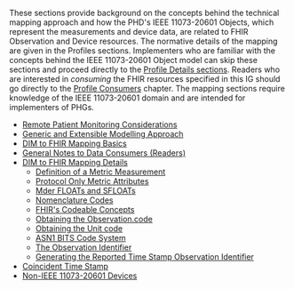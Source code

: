 
These sections provide background on the concepts behind the technical mapping approach and how the PHD's IEEE 11073-20601 Objects, which represent the measurements and device data, are related to FHIR Observation and Device resources. The normative details of the mapping are given in the Profiles sections. Implementers who are familiar with the concepts behind the IEEE 11073-20601 Object model can skip these sections and proceed directly to the [Profile Details sections](ProfilesOverview.html). Readers who are interested in *consuming* the FHIR resources specified in this IG should go directly to the [Profile Consumers](ProfileConsumers.html) chapter. The mapping sections require knowledge of the IEEE 11073-20601 domain and are intended for implementers of PHGs.
<!-- https://stackoverflow.com/questions/27977078/how-do-i-reference-the-root-directory-of-my-site-and-why-wont-jekyll-render-so -->

 - [Remote Patient Monitoring Considerations](RemotePatientMonitoringConsiderations.html)
 - [Generic and Extensible Modelling Approach](GenericModel.html)
 - [DIM to FHIR Mapping Basics](DIMtoFHIRMapping.html)
 - [General Notes to Data Consumers (Readers)](GeneralNotestoConsumers.html)
 - [DIM to FHIR Mapping Details](DIMtoFHIRMappingDetails.html)
   - [Definition of a Metric Measurement](DefinitionMetricMsmt.html)
   - [Protocol Only Metric Attributes](MetricAttributesofNoInterest.html)
   - [Mder FLOATs and SFLOATs](MderFLOATsandSFLOATs.html)
   - [Nomenclature Codes](Nomenclaturecodes.html)
   - [FHIR's Codeable Concepts](CodeableConcepts.html)
   - [Obtaining the Observation.code](ObtainObservationCode.html)
   - [Obtaining the Unit code](ObtainUnitCode.html)
   - [ASN1 BITS Code System](ASN1BITsCodeSystem.html)
   - [The Observation Identifier](ObservationIdentifier.html)
   - [Generating the Reported Time Stamp Observation Identifier](GeneratingtheReportedTimeStampIdentifier.html)
 - [Coincident Time Stamp](CoincidentTimeStamp.html) 
 - [Non-IEEE 11073-20601 Devices](Non1107320601Devices.html)
